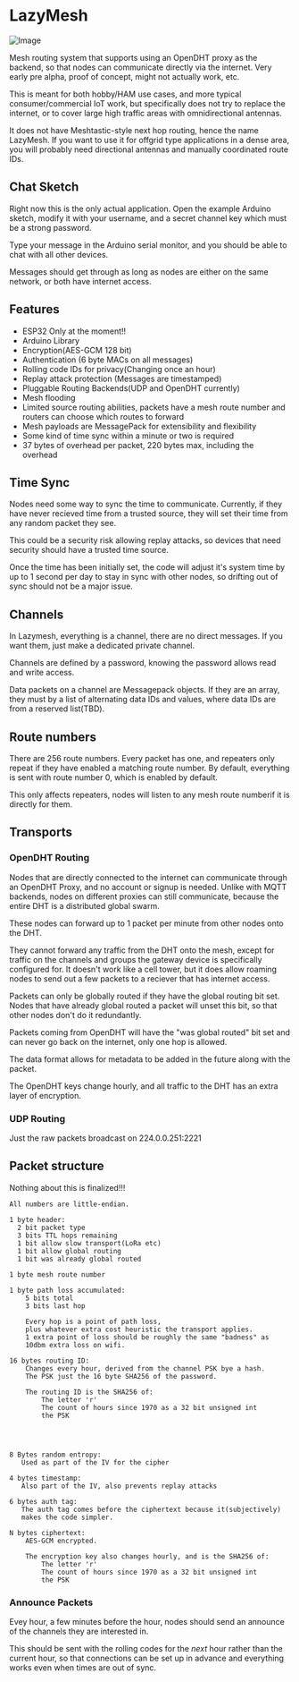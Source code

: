 # LazyMesh

![Image](img/lazymesh.avif)

Mesh routing system that supports using an OpenDHT proxy as the backend, so that nodes can communicate directly via the internet. Very early pre alpha, proof of concept, might not actually work, etc.

This is meant for both hobby/HAM use cases, and more typical consumer/commercial IoT work, but specifically does not
try to replace the internet, or to cover large high traffic areas with omnidirectional antennas.  

It does not have Meshtastic-style next hop routing, hence the name LazyMesh.  If you want to use it for offgrid type applications in a dense area, you will probably need directional antennas and manually coordinated route IDs.


## Chat Sketch

Right now this is the only actual application. Open the example Arduino sketch, modify it with your username,
and a secret channel key which must be a strong password.

Type your message in the Arduino serial monitor, and you should be able to chat with all other devices.

Messages should get through as long as nodes are either on the same network, or both have internet access.

## Features

* ESP32 Only at the moment!!
* Arduino Library
* Encryption(AES-GCM 128 bit)
* Authentication (6 byte MACs on all messages)
* Rolling code IDs for privacy(Changing once an hour)
* Replay attack protection (Messages are timestamped)
* Pluggable Routing Backends(UDP and OpenDHT currently)
* Mesh flooding
* Limited source routing abilities, packets have a mesh route number and routers can choose which routes to forward
* Mesh payloads are MessagePack for extensibility and flexibility
* Some kind of time sync within a minute or two is required
* 37 bytes of overhead per packet, 220 bytes max, including the overhead

## Time Sync

Nodes need some way to sync the time to communicate. Currently, if they have never recieved time from a trusted source,
they will set their time from any random packet they see.

This could be a security risk allowing replay attacks, so devices that need security should have a trusted time source.

Once the time has been initially set, the code will adjust it's system time by up to 1 second per day to stay in sync with
other nodes, so drifting out of sync should not be a major issue.

## Channels

In Lazymesh, everything is a channel, there are no direct messages. If you want them, just make a dedicated private channel.

Channels are defined by a password, knowing the password allows read and write access.

Data packets on a channel are Messagepack objects.  If they are an array, they must by a list of alternating data IDs and values, where data IDs are from a reserved list(TBD).

## Route numbers

There are 256 route numbers.  Every packet has one, and repeaters only repeat if  they have enabled a matching
route number.  By default, everything is sent with route number 0, which is enabled by default.

This only affects repeaters, nodes will listen to any mesh route numberif it is directly for them.

## Transports

### OpenDHT Routing

Nodes that are directly connected to the internet can communicate through an OpenDHT Proxy, and no
account or signup is needed. Unlike with MQTT backends, nodes on different proxies can still communicate,
because the entire DHT is a distributed global swarm.

These nodes can forward up to 1 packet per minute from other nodes onto the DHT.

They cannot forward any traffic from the DHT onto the mesh, except for traffic on the channels and groups the gateway device
is specifically configured for.  It doesn't work like a cell tower, but it does allow roaming nodes to send out a few 
packets to a reciever that has internet access.

Packets can only be globally routed if they have the global routing bit set.  Nodes that have already global
routed a packet will unset this bit, so that other nodes don't do it redundantly.

Packets coming from OpenDHT will have the "was global routed" bit set and can never go back on the internet,
only one hop is allowed.

The data format allows for metadata to be added in the future along with the packet.

The OpenDHT keys change hourly, and all traffic to the DHT has an extra layer of encryption.

### UDP Routing

Just the raw packets broadcast on 224.0.0.251:2221

## Packet structure

Nothing about this is finalized!!!

```
All numbers are little-endian.

1 byte header:
  2 bit packet type
  3 bits TTL hops remaining
  1 bit allow slow transport(LoRa etc)
  1 bit allow global routing
  1 bit was already global routed

1 byte mesh route number

1 byte path loss accumulated:
    5 bits total
    3 bits last hop
    
    Every hop is a point of path loss,
    plus whatever extra cost heuristic the transport applies.
    1 extra point of loss should be roughly the same "badness" as
    10dbm extra loss on wifi.

16 bytes routing ID:
    Changes every hour, derived from the channel PSK bye a hash.
    The PSK just the 16 byte SHA256 of the password.

    The routing ID is the SHA256 of:
        The letter 'r'
        The count of hours since 1970 as a 32 bit unsigned int
        the PSK




8 Bytes random entropy:
   Used as part of the IV for the cipher

4 bytes timestamp:
   Also part of the IV, also prevents replay attacks

6 bytes auth tag:
   The auth tag comes before the ciphertext because it(subjectively)
   makes the code simpler.

N bytes ciphertext:
    AES-GCM encrypted.

    The encryption key also changes hourly, and is the SHA256 of:
        The letter 'r'
        The count of hours since 1970 as a 32 bit unsigned int
        the PSK
```

### Announce Packets
Evey hour, a few minutes before the hour, nodes should send an announce of the channels they are interested in.

This should be sent with the rolling codes for the *next* hour rather than the current hour, so that connections
can be set up in advance and everything works even when times are out of sync.
